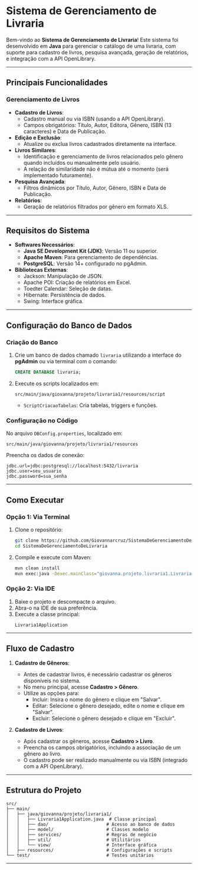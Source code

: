 # **Sistema de Gerenciamento de Livraria**

Bem-vindo ao **Sistema de Gerenciamento de Livraria**! Este sistema foi desenvolvido em **Java** para gerenciar o catálogo de uma livraria, com suporte para cadastro de livros, pesquisa avançada, geração de relatórios, e integração com a API OpenLibrary.

---

## **Principais Funcionalidades**

### **Gerenciamento de Livros**
- **Cadastro de Livros**:
  - Cadastro manual ou via ISBN (usando a API OpenLibrary).
  - Campos obrigatórios: Título, Autor, Editora, Gênero, ISBN (13 caracteres) e Data de Publicação.
- **Edição e Exclusão**:
  - Atualize ou exclua livros cadastrados diretamente na interface.
- **Livros Similares**:
  - Identificação e gerenciamento de livros relacionados pelo gênero quando incluídos ou manualmente pelo usuário.
  - A relação de similaridade não é mútua até o momento (será implementado futuramente).
- **Pesquisa Avançada**:
  - Filtros dinâmicos por Título, Autor, Gênero, ISBN e Data de Publicação.
- **Relatórios**:
  - Geração de relatórios filtrados por gênero em formato XLS.

---

## **Requisitos do Sistema**
- **Softwares Necessários**:
  - **Java SE Development Kit (JDK)**: Versão 11 ou superior.
  - **Apache Maven**: Para gerenciamento de dependências.
  - **PostgreSQL**: Versão 14+ configurado no pgAdmin.
- **Bibliotecas Externas**:
  - Jackson: Manipulação de JSON.
  - Apache POI: Criação de relatórios em Excel.
  - Toedter Calendar: Seleção de datas.
  - Hibernate: Persistência de dados.
  - Swing: Interface gráfica.

---

## **Configuração do Banco de Dados**

### **Criação do Banco**
1. Crie um banco de dados chamado `livraria` utilizando a interface do **pgAdmin** ou via terminal com o comando:
   ```sql
   CREATE DATABASE livraria;
   ```
2. Execute os scripts localizados em:
   ```
   src/main/java/giovanna/projeto/livraria1/resources/script
   ```
   - `ScriptCriacaoTabelas`: Cria tabelas, triggers e funções.

### **Configuração no Código**
No arquivo `DBConfig.properties`, localizado em:
```
src/main/java/giovanna/projeto/livraria1/resources
```
Preencha os dados de conexão:
```properties
jdbc.url=jdbc:postgresql://localhost:5432/livraria
jdbc.user=seu_usuario
jdbc.password=sua_senha
```

---

## **Como Executar**

### **Opção 1: Via Terminal**
1. Clone o repositório:
   ```bash
   git clone https://github.com/Giovannarcruz/SistemaDeGerenciamentoDeLivraria.git
   cd SistemaDeGerenciamentoDeLivraria
   ```
2. Compile e execute com Maven:
   ```bash
   mvn clean install
   mvn exec:java -Dexec.mainClass="giovanna.projeto.livraria1.Livraria1Application"
   ```

### **Opção 2: Via IDE**
1. Baixe o projeto e descompacte o arquivo.
2. Abra-o na IDE de sua preferência.
3. Execute a classe principal:
   ```
   Livraria1Application
   ```

---

## **Fluxo de Cadastro**

1. **Cadastro de Gêneros**:
   - Antes de cadastrar livros, é necessário cadastrar os gêneros disponíveis no sistema.
   - No menu principal, acesse **Cadastro > Gênero**.
   - Utilize as opções para:
     - Incluir: Insira o nome do gênero e clique em "Salvar".
     - Editar: Selecione o gênero desejado, edite o nome e clique em "Salvar".
     - Excluir: Selecione o gênero desejado e clique em "Excluir".

2. **Cadastro de Livros**:
   - Após cadastrar os gêneros, acesse **Cadastro > Livro**.
   - Preencha os campos obrigatórios, incluindo a associação de um gênero ao livro.
   - O cadastro pode ser realizado manualmente ou via ISBN (integrado com a API OpenLibrary).

---

## **Estrutura do Projeto**

```
src/
├── main/
│   ├── java/giovanna/projeto/livraria1/
│   │   ├── Livraria1Application.java  # Classe principal
│   │   ├── dao/                      # Acesso ao banco de dados
│   │   ├── model/                    # Classes modelo
│   │   ├── services/                 # Regras de negócio
│   │   ├── util/                     # Utilitários
│   │   └── view/                     # Interface gráfica
│   ├── resources/                    # Configurações e scripts
└── test/                             # Testes unitários
```

---
